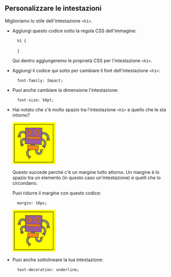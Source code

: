 ## Personalizzare le intestazioni

Miglioriamo lo stile dell'intestazione `<h1>`.

+ Aggiungi questo codice sotto la regola CSS dell'immagine:
    
        h1 { 
        
        }
        
    
    Qui dentro aggiungeremo le proprietà CSS per l'intestazione `<h1>`.

+ Aggiungi il codice qui sotto per cambiare il font dell'intestazione `<h1>`:
    
        font-family: Impact;
        

+ Puoi anche cambiare la dimensione l'intestazione:
    
        font-size: 50pt;
        

+ Hai notato che c'è molto spazio tra l'intestazione `<h1>` e quello che le sta intorno?
    
    ![schermata](images/wanted-img-padding.png)
    
    Questo succede perché c'è un margine tutto attorno. Un margine è lo spazio tra un elemento (in questo caso un'intestazione) e quelli che lo circondano.
    
    Puoi ridurre il margine con questo codice:
    
        margin: 10px;
        
    
    ![schermata](images/wanted-img-padding.png)

+ Puoi anche sottolineare la tua intestazione:
    
        text-decoration: underline;